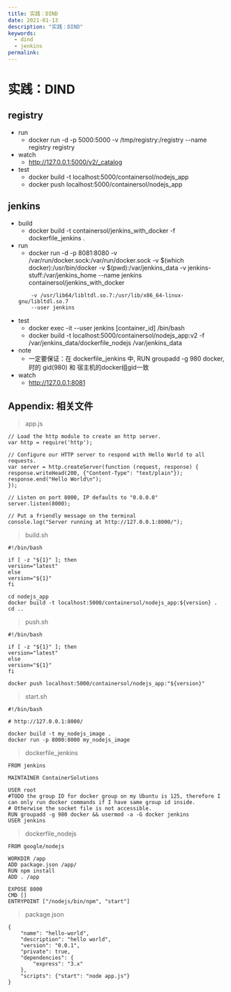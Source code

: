 ```yaml
---
title: 实践：DIND
date: 2021-01-13
description: "实践：DIND"
keywords: 
  - dind
  - jenkins
permalink:
---
```


# 实践：DIND

## registry
- run
    + docker run -d -p 5000:5000 -v /tmp/registry:/registry --name registry registry
- watch
    + http://127.0.0.1:5000/v2/_catalog
- test
    + docker build -t localhost:5000/containersol/nodejs_app
    + docker push localhost:5000/containersol/nodejs_app

## jenkins
- build
    + docker build -t containersol/jenkins_with_docker -f dockerfile_jenkins .
- run 
    + docker run -d -p 8081:8080 -v /var/run/docker.sock:/var/run/docker.sock -v $(which docker):/usr/bin/docker  -v $(pwd):/var/jenkins_data -v jenkins-stuff:/var/jenkins_home --name jenkins containersol/jenkins_with_docker
    ```
        -v /usr/lib64/libltdl.so.7:/usr/lib/x86_64-linux-gnu/libltdl.so.7
        --user jenkins
    ```
- test
    + docker exec -it --user jenkins [container_id] /bin/bash
    + docker build -t localhost:5000/containersol/nodejs_app:v2 -f /var/jenkins_data/dockerfile_nodejs /var/jenkins_data
- note
    + 一定要保证：在 dockerfile_jenkins 中, RUN groupadd -g 980 docker, 时的 gid(980) 和 宿主机的docker组gid一致
- watch
    + http://127.0.0.1:8081


## Appendix: 相关文件
> app.js
```
// Load the http module to create an http server.
var http = require('http');

// Configure our HTTP server to respond with Hello World to all requests.
var server = http.createServer(function (request, response) {
response.writeHead(200, {"Content-Type": "text/plain"});
response.end("Hello World\n");
});

// Listen on port 8000, IP defaults to "0.0.0.0"
server.listen(8000);

// Put a friendly message on the terminal
console.log("Server running at http://127.0.0.1:8000/");
```

> build.sh
```
#!/bin/bash

if [ -z "${1}" ]; then
version="latest"
else
version="${1}"
fi

cd nodejs_app
docker build -t localhost:5000/containersol/nodejs_app:${version} .
cd ..
```

> push.sh
```
#!/bin/bash

if [ -z "${1}" ]; then
version="latest"
else
version="${1}"
fi

docker push localhost:5000/containersol/nodejs_app:"${version}"
```

> start.sh
```
#!/bin/bash

# http://127.0.0.1:8000/

docker build -t my_nodejs_image .
docker run -p 8000:8000 my_nodejs_image
```

> dockerfile_jenkins
```
FROM jenkins

MAINTAINER ContainerSolutions

USER root
#TODO the group ID for docker group on my Ubuntu is 125, therefore I can only run docker commands if I have same group id inside. 
# Otherwise the socket file is not accessible.
RUN groupadd -g 980 docker && usermod -a -G docker jenkins 
USER jenkins
```

> dockerfile_nodejs
```
FROM google/nodejs

WORKDIR /app
ADD package.json /app/
RUN npm install
ADD . /app

EXPOSE 8000
CMD []
ENTRYPOINT ["/nodejs/bin/npm", "start"]
```

> package.json
```
{
    "name": "hello-world",
    "description": "hello world",
    "version": "0.0.1",
    "private": true,
    "dependencies": {
        "express": "3.x"
    },
    "scripts": {"start": "node app.js"}
}
```
